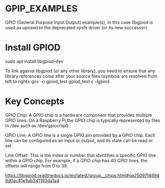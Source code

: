 # GPIP_EXAMPLES
GPIO (General Purpose Input Output) example(s), in this case libgpiod is used as uposed to the deprecated sysfs driver (or its new successor)

# Install GPIOD
sudo apt install libgpiod-dev

To link against libgpiod (or any other library), you need to ensure that any library 
references come after your source files (symbols are resolved from left to right):
gcc -o gpiod_test gpiod_test.c -lgpiod

# Key Concepts

GPIO Chip: A GPIO chip is a hardware component that provides multiple GPIO lines. On a Raspberry Pi,the GPIO chip is typically represented by files in /dev such as /dev/gpiochip0.

GPIO Line: A GPIO line is a single GPIO pin provided by a GPIO chip. Each line can be configured as an input or output, and its state can be read or set.

Line Offset: This is the index or number that identifies a specific GPIO line within a GPIO chip. For example, if a GPIO chip has 40 GPIO lines, the offsets will range from 0 to 39.

https://libgpiod.readthedocs.io/en/latest/group__chips.html#ga25097f48949d0ac81e9ab341193da1a4